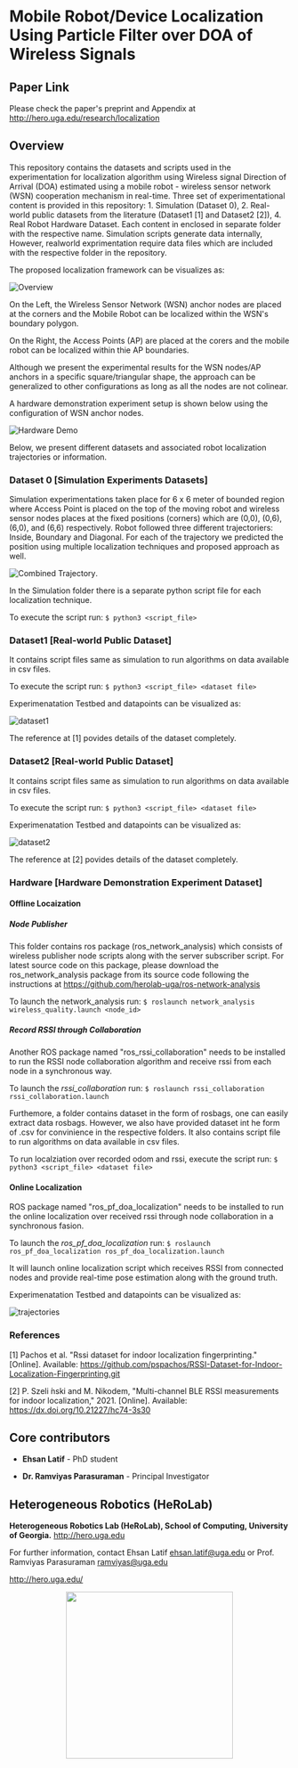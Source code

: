 # Mobile Robot/Device Localization Using Particle Filter over DOA of Wireless Signals

## Paper Link
Please check the paper's preprint and Appendix at http://hero.uga.edu/research/localization

## Overview
This repository contains the datasets and scripts used in the experimentation for localization algorithm using Wireless signal Direction of Arrival (DOA) estimated using a mobile robot - wireless sensor network (WSN) cooperation mechanism in real-time. Three set of experimentational content is provided in this repository: 1. Simulation (Dataset 0), 2. Real-world public datasets from the literature (Dataset1 [1] and Dataset2 [2]), 4. Real Robot Hardware Dataset. Each content in enclosed in separate folder with the respective name. Simulation scripts generate data internally, However, realworld exprimentation require data files which are included with the respective folder in the repository.

The proposed localization framework can be visualizes as: 

![Overview](/images/overview.png)

On the Left, the Wireless Sensor Network (WSN) anchor nodes are placed at the corners and the Mobile Robot can be localized within the WSN's boundary polygon. 

On the Right, the Access Points (AP) are placed at the corers and the mobile robot can be localized within thie AP boundaries.

Although we present the experimental results for the WSN nodes/AP anchors in a specific square/triangular shape, the approach can be generalized to other configurations as long as all the nodes are not colinear.

A hardware demonstration experiment setup is shown below using the configuration of WSN anchor nodes.

![Hardware Demo](/images/hardware_testbed.png)


Below, we present different datasets and associated robot localization trajectories or information.


### Dataset 0 [Simulation Experiments Datasets]

Simulation experimentations taken place for 6 x 6 meter of bounded region where Access Point is placed on the top of the moving robot and wireless sensor nodes places at the fixed positions (corners) which are (0,0), (0,6), (6,0), and (6,6) respectively. Robot followed three different trajectoriers: Inside, Boundary and Diagonal. For each of the trajectory we predicted the position using multiple localization techniques and proposed approach as well.

![Combined Trajectory](/images/combined_trajectories.png).

In the Simulation folder there is a separate python script file for each localization technique.

To execute the script run: `$ python3 <script_file>`

### Dataset1 [Real-world Public Dataset]

It contains script files same as simulation to run algorithms on data available in csv files.

To execute the script run: `$ python3 <script_file> <dataset file>`
 
Experimenatation Testbed and datapoints can be visualized as:

![dataset1](/images/dataset1.png)

The reference at [1] povides details of the dataset completely.
 
 ### Dataset2 [Real-world Public Dataset]

It contains script files same as simulation to run algorithms on data available in csv files.

To execute the script run: `$ python3 <script_file> <dataset file>`

Experimenatation Testbed and datapoints can be visualized as:

![dataset2](/images/dataset2.png)

The reference at [2] povides details of the dataset completely.

 ### Hardware [Hardware Demonstration Experiment Dataset]
 #### Offline Locaization
##### Node Publisher
This folder contains ros package (ros_network_analysis) which consists of wireless publisher node scripts along with the server subscriber script.
For latest source code on this package, please download the ros_network_analysis package from its source code following the instructions at https://github.com/herolab-uga/ros-network-analysis 

To launch the network_analysis run: `$ roslaunch network_analysis wireless_quality.launch <node_id>`

##### Record RSSI through Collaboration
Another ROS package named "ros_rssi_collaboration" needs to be installed to run the RSSI node collaboration algorithm and receive rssi from each node in a synchronous way.

To launch the *rssi_collaboration* run: `$ roslaunch rssi_collaboration rssi_collaboration.launch`

Furthemore, a folder contains dataset in the form of rosbags, one can easily extract data rosbags. However, we also have provided dataset int he form of .csv for convinience in the respective folders.
It also contains script file to run algorithms on data available in csv files.

To run localziation over recorded odom and rssi, execute the script run: `$ python3 <script_file> <dataset file>`

#### Online Localization
ROS package named "ros_pf_doa_localization" needs to be installed to run the online localization over received  rssi through node collaboration in a synchronous fasion.

To launch the *ros_pf_doa_localization* run: `$ roslaunch ros_pf_doa_localization ros_pf_doa_localization.launch`

It will launch online localization script which receives RSSI from connected nodes and provide real-time pose estimation along with the ground truth.

Experimenatation Testbed and datapoints can be visualized as:

![trajectories](/hardware/trajectories/hardware_experiment_trajectory.png)

### References

[1] Pachos et al. "Rssi  dataset  for  indoor  localization  fingerprinting."  [Online]. Available: https://github.com/pspachos/RSSI-Dataset-for-Indoor-Localization-Fingerprinting.git

[2]  P.    Szeli ́nski    and    M.    Nikodem,    "Multi-channel    BLE    RSSI measurements for indoor localization," 2021. [Online]. Available: https://dx.doi.org/10.21227/hc74-3s30



## Core contributors

* **Ehsan Latif** - PhD student

* **Dr. Ramviyas Parasuraman** - Principal Investigator


## Heterogeneous Robotics (HeRoLab)

**Heterogeneous Robotics Lab (HeRoLab), School of Computing, University of Georgia.** http://hero.uga.edu 

For further information, contact Ehsan Latif ehsan.latif@uga.edu or Prof. Ramviyas Parasuraman ramviyas@uga.edu

http://hero.uga.edu/

<p align="center">
<img src="http://hero.uga.edu/wp-content/uploads/2021/04/herolab_newlogo_whitebg.png" width="300">
</p>




